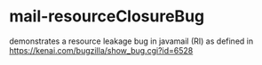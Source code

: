 mail-resourceClosureBug
=======================

demonstrates a resource leakage bug in javamail (RI) as defined in https://kenai.com/bugzilla/show_bug.cgi?id=6528
